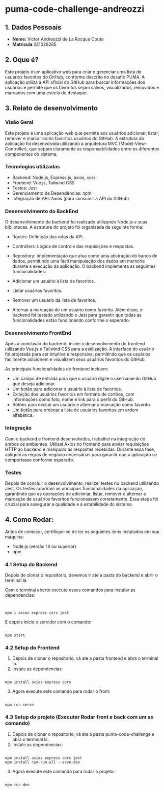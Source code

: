 # puma-code-challenge-andreozzi

## 1. Dados Pessoais
+ **Nome:** Victor Andreozzi de La Rocque Couto 
+ **Matricula** 221029285

## 2. Oque é?
Este projeto é um aplicativo web para criar e gerenciar uma lista de usuários favoritos do GitHub, conforme descrito no desafio PUMA. A aplicação utiliza a API oficial do GitHub para buscar informações dos usuários e permite que os favoritos sejam salvos, visualizados, removidos e marcados com uma estrela de destaque. 
## 3. Relato de desenvolvimento 
### Visão Geral 
Este projeto é uma aplicação web que permite aos usuários adicionar, listar, remover e marcar como favoritos usuários do GitHub. A estrutura da aplicação foi desenvolvida utilizando a arquitetura MVC (Model-View-Controller), que separa claramente as responsabilidades entre os diferentes componentes do sistema.
### Tecnologias utilizadas
- Backend: Node.js, Express.js, axios, cors
- Frontend: Vue.js, Tailwind CSS
- Testes: Jest
- Gerenciamento de Dependências: npm
- Integração de API: Axios (para consumir a API do GitHub)
### Desenvolvimento do BackEnd 
O desenvolvimento do backend foi realizado utilizando Node.js e suas bibliotecas. A estrutura do projeto foi organizada da seguinte forma:

- Routes: Definição das rotas da API.
- Controllers: Lógica de controle das requisições e respostas.
- Repository: Implementação que atua como uma abstração do banco de dados, permitindo uma fácil manipulação dos dados em memória durante a execução da aplicação.
O backend implementa as seguintes funcionalidades:

- Adicionar um usuário à lista de favoritos.
- Listar usuários favoritos.
- Remover um usuário da lista de favoritos.
- Alternar a marcação de um usuário como favorito.
Além disso, o backend foi testado utilizando o Jest para garantir que todas as funcionalidades estão funcionando conforme o esperado.

### Desenvolvimento FrontEnd
Após a conclusão do backend, iniciei o desenvolvimento do frontend utilizando Vue.js e Tailwind CSS para a estilização. A interface do usuário foi projetada para ser intuitiva e responsiva, permitindo que os usuários facilmente adicionem e visualizem seus usuários favoritos do GitHub.

As principais funcionalidades do frontend incluem:

- Um campo de entrada para que o usuário digite o username do GitHub que deseja adicionar.
- Um botão para adicionar o usuário à lista de favoritos.
- Exibição dos usuários favoritos em formato de cartões, com informações como foto, nome e link para o perfil do GitHub.
- Botões para excluir um usuário e alternar a marcação como favorito.
- Um botão para ordenar a lista de usuários favoritos em ordem alfabética.
### Integração 
Com o backend e frontend desenvolvidos, trabalhei na integração de ambos os ambientes. Utilizei Axios no frontend para enviar requisições HTTP ao backend e manipular as respostas recebidas. Durante essa fase, apliquei as regras de negócio necessárias para garantir que a aplicação se comportasse conforme esperado.
### Testes 
Depois de concluir o desenvolvimento, realizei testes no backend utilizando Jest. Os testes cobriram as principais funcionalidades da aplicação, garantindo que as operações de adicionar, listar, remover e alternar a marcação de usuários favoritos funcionassem corretamente. Essa etapa foi crucial para assegurar a qualidade e a estabilidade do sistema.

## 4. Como Rodar:
Antes de começar, certifique-se de ter os seguintes itens instalados em sua máquina:
- Node.js (versão 14 ou superior)
- npm 
### 4.1 Setup do Backend
Depois de clonar o repositório, devemos ir ate a pasta do backend e abrir o terminal lá.

Com o terminal aberto execute esses comandos para instalar as dependencias: 

```


npm i axios express cors jest

```
E depois inicie o servidor com o comando: 

```

npm start

```

### 4.2 Setup do Frontend
1. Depois de clonar o repositorio, vá ate a pasta frontend e abra o terminal la.
2. Instale as dependencias:

```

npm install axios express cors

```

3. Agora execute este comando para rodar o front:

```

npm run serve

```

### 4.3 Setup do projeto (Executar Rodar front e back com um so comando)
1. Depois de clonar o repositorio, vá ate a pasta puma-code-challenge e abra o terminal la.
2. Instale as dependencias:

```

npm install axios express cors jest
npm install npm-run-all --save-dev

```

3. Agora execute este comando para rodar o projeto:

```

npm run dev

```